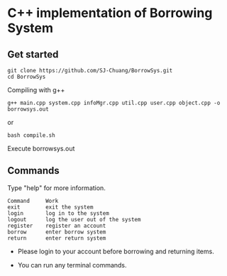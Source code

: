 # C++ implementation of Borrowing System

## Get started
```
git clone https://github.com/SJ-Chuang/BorrowSys.git
cd BorrowSys
```
Compiling with g++

```
g++ main.cpp system.cpp infoMgr.cpp util.cpp user.cpp object.cpp -o borrowsys.out
```

or

```
bash compile.sh
```

Execute borrowsys.out

## Commands

Type "help" for more information.

```
Command		Work
exit		exit the system
login		log in to the system
logout		log the user out of the system
register	register an account
borrow		enter borrow system
return		enter return system
```

* Please login to your account before borrowing and returning items.

* You can run any terminal commands.

